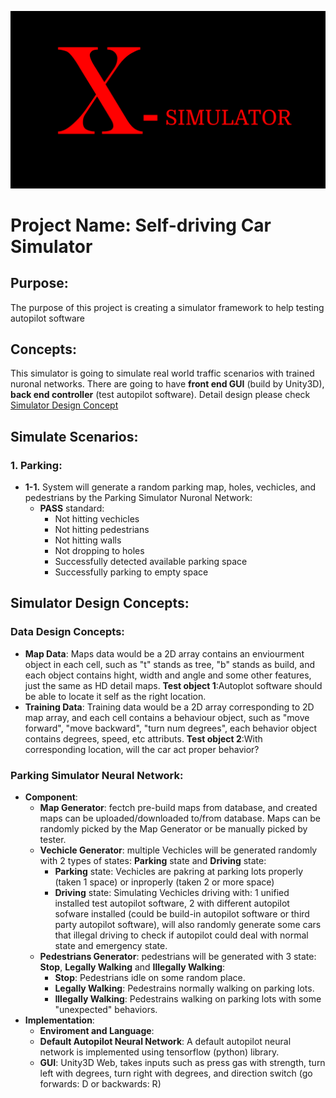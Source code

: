 
![X-Drive](./md_source/cover_img.png)
# **Project Name: Self-driving Car Simulator**

## **Purpose**:
   The purpose of this project is creating a simulator framework to help testing autopilot software

## **Concepts**:
   This simulator is going to simulate real world traffic scenarios with trained nuronal networks. There are going to have **front end GUI** (build by Unity3D), **back end controller** (test autopilot software). Detail design please check [Simulator Design Concept](#Simulator-Design-Concepts)

## **Simulate Scenarios**:
   ### 1. Parking:
   * **1-1.** System will generate a random parking map, holes, vechicles, and pedestrians by the Parking Simulator Nuronal Network:
     * **PASS** standard:
       * Not hitting vechicles
       * Not hitting pedestrians
       * Not hitting walls
       * Not dropping to holes
       * Successfully detected available parking space
       * Successfully parking to empty space

## **Simulator Design Concepts**:
   ### Data Design Concepts:
   * **Map Data**: Maps data would be a 2D array contains an enviourment object in each cell, such as "t" stands as tree, "b" stands as build, and each object contains hight, width and angle and some other features, just the same as HD detail maps. **Test object 1**:Autoplot software should be able to locate it self as the right location. 
   * **Training Data**: Training data would be a 2D array corresponding to 2D map array, and each cell contains a behaviour object, such as "move forward", "move backward", "turn num degrees", each behavior object contains degrees, speed, etc attributs. **Test object 2**:With corresponding location, will the car act proper behavior?

   ### Parking Simulator Neural Network:
   * **Component**:
     * **Map Generator**: fectch pre-build maps from database, and created maps can be uploaded/downloaded to/from database. Maps can be randomly picked by the Map Generator or be manually picked by tester.
     * **Vechicle Generator**: multiple Vechicles will be generated randomly with 2 types of states: **Parking** state and **Driving** state:
       * **Parking** state: Vechicles are pakring at parking lots properly (taken 1 space) or inproperly (taken 2 or more space)
       * **Driving** state: Simulating Vechicles driving with: 1 unified installed test autopilot software, 2 with different autopilot sofware installed (could be build-in autopilot software or third party autopilot software), will also randomly generate some cars that illegal driving to check if autopilot could deal with normal state and emergency state.
     * **Pedestrians Generator**: pedestrians will be generated with 3 state: **Stop**, **Legally Walking** and **Illegally Walking**:
       * **Stop**: Pedestrians idle on some random place.
       * **Legally Walking**: Pedestrains normally walking on parking lots.
       * **Illegally Walking**: Pedestrains walking on parking lots with some "unexpected" behaviors.
   * **Implementation**:
     * **Enviroment and Language**: 
      * **Default Autopilot Neural Network**: A default autopilot neural network is implemented using tensorflow (python) library.
      * **GUI**: Unity3D Web, takes inputs such as press gas with strength, turn left with degrees, turn right with degrees, and direction switch (go forwards: D or backwards: R)